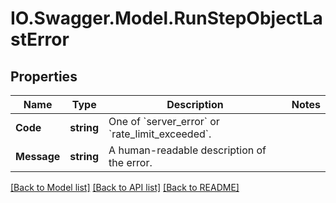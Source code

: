 # IO.Swagger.Model.RunStepObjectLastError
## Properties

Name | Type | Description | Notes
------------ | ------------- | ------------- | -------------
**Code** | **string** | One of &#x60;server_error&#x60; or &#x60;rate_limit_exceeded&#x60;. | 
**Message** | **string** | A human-readable description of the error. | 

[[Back to Model list]](../README.md#documentation-for-models) [[Back to API list]](../README.md#documentation-for-api-endpoints) [[Back to README]](../README.md)

